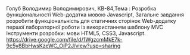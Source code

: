 Голуб Володимир Володимирович, КВ-84,Тема :  Розробка функціональності Web-додатка мовою Javascript, Загальне завдання  розробити функціональність для статичних сторінок Web-додатку першої лабораторної роботи із використанням шаблону MVC
Інструменти розробки: мови HTML5, CSS3, Javascript. 
https://drive.google.com/file/d/1WgzcmMkE7k-9c5y8BbHwsKzeWC_OiP2J/view?usp=sharing
